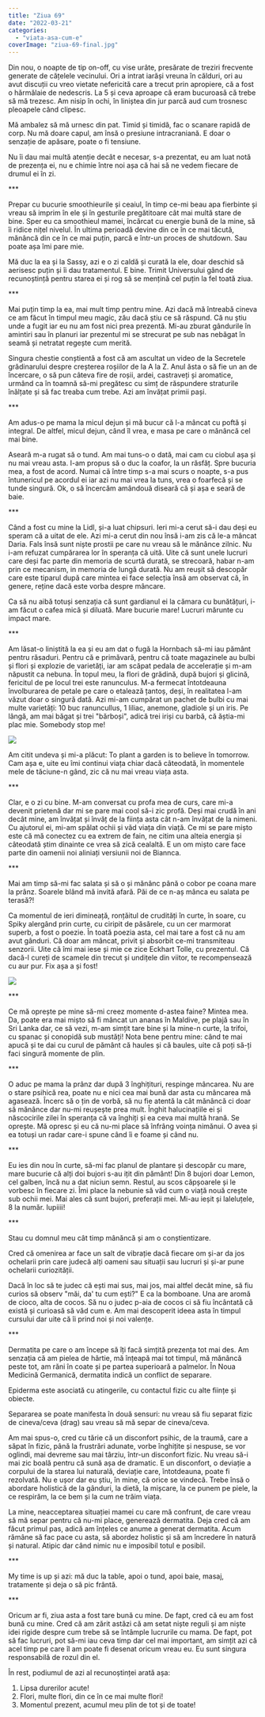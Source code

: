 ```yaml
---
title: "Ziua 69"
date: "2022-03-21"
categories: 
  - "viata-asa-cum-e"
coverImage: "ziua-69-final.jpg"
---
```


Din nou, o noapte de tip on-off, cu vise urâte, presărate de treziri frecvente generate de cățelele vecinului. Ori a intrat iarăși vreuna în călduri, ori au avut discuții cu vreo vietate nefericită care a trecut prin apropiere, că a fost o hărmălaie de nedescris. La 5 și ceva aproape că eram bucuroasă că trebe să mă trezesc. Am nisip în ochi, în liniștea din jur parcă aud cum trosnesc pleoapele când clipesc.

Mă ambalez să mă urnesc din pat. Timid și timidă, fac o scanare rapidă de corp. Nu mă doare capul, am însă o presiune intracraniană. E doar o senzație de apăsare, poate o fi tensiune.

Nu îi dau mai multă atenție decât e necesar, s-a prezentat, eu am luat notă de prezența ei, nu e chimie între noi așa că hai să ne vedem fiecare de drumul ei în zi. 

\*\*\*

Prepar cu bucurie smoothieurile și ceaiul, în timp ce-mi beau apa fierbinte și vreau să imprim în ele și în gesturile pregătitoare cât mai multă stare de bine. Sper eu ca smoothieul mamei, încărcat cu energie bună de la mine, să îi ridice nițel nivelul. În ultima perioadă devine din ce în ce mai tăcută, mănâncă din ce în ce mai puțin, parcă e într-un proces de shutdown. Sau poate așa îmi pare mie.

Mă duc la ea și la Sassy, azi e o zi caldă și curată la ele, doar deschid să aerisesc puțin și îi dau tratamentul. E bine. Trimit Universului gând de recunoștință pentru starea ei și rog să se mențină cel puțin la fel toată ziua.

\*\*\*

Mai puțin timp la ea, mai mult timp pentru mine. Azi dacă mă întreabă cineva ce am făcut în timpul meu magic, zău dacă știu ce să răspund. Că nu știu unde a fugit iar eu nu am fost nici prea prezentă. Mi-au zburat gândurile în amintiri sau în planuri iar prezentul mi se strecurat pe sub nas nebăgat în seamă și netratat regește cum merită.

Singura chestie conștientă a fost că am ascultat un video de la Secretele grădinarului despre creșterea roșiilor de la A la Z. Anul ăsta o să fie un an de încercare, o să pun câteva fire de roșii, ardei, castraveți și aromatice, urmând ca în toamnă să-mi pregătesc cu simț de răspundere straturile înălțate și să fac treaba cum trebe. Azi am învățat primii pași.

\*\*\*

Am adus-o pe mama la micul dejun și mă bucur că l-a mâncat cu poftă și integral. De altfel, micul dejun, când îl vrea, e masa pe care o mănâncă cel mai bine. 

Aseară m-a rugat să o tund. Am mai tuns-o o dată, mai cam cu ciobul așa și nu mai vreau asta. I-am propus să o duc la coafor, la un răsfăț. Spre bucuria mea, a fost de acord. Numai că între timp s-a mai scurs o noapte, s-a pus întunericul pe acordul ei iar azi nu mai vrea la tuns, vrea o foarfecă și se tunde singură. Ok, o să încercăm amândouă diseară că și așa e seară de baie.

\*\*\*

Când a fost cu mine la Lidl, și-a luat chipsuri. Ieri mi-a cerut să-i dau deși eu speram că a uitat de ele. Azi mi-a cerut din nou însă i-am zis că le-a mâncat Daria. Fals însă sunt niște prostii pe care nu vreau să le mănânce zilnic. Nu i-am refuzat cumpărarea lor în speranța că uită. Uite că sunt unele lucruri care deși fac parte din memoria de scurtă durată, se strecoară, habar n-am prin ce mecanism, in memoria de lungă durată. Nu am reușit să descopăr care este tiparul după care mintea ei face selecția însă am observat că, în genere, reține dacă este vorba despre mâncare.

Ca să nu aibă totuși senzația că sunt gardianul ei la cămara cu bunătățuri, i-am făcut o cafea mică și diluată. Mare bucurie mare! Lucruri mărunte cu impact mare.

\*\*\*

Am lăsat-o liniștită la ea și eu am dat o fugă la Hornbach să-mi iau pământ pentru răsaduri. Pentru că e primăvară, pentru că toate magazinele au bulbi și flori și explozie de varietăți, iar am scăpat pedala de accelerație și m-am năpustit ca nebuna. În topul meu, la flori de grădină, după bujori și glicină, fericitul de pe locul trei este ranunculus. M-a fermecat întotdeauna învolburarea de petale pe care o etalează țantoș, deși, în realitatea l-am văzut doar o singură dată. Azi mi-am cumpărat un pachet de bulbi cu mai multe varietăți: 10 buc ranuncullus, 1 liliac, anemone, gladiole și un iris. Pe lângă, am mai băgat și trei "bărboși", adică trei iriși cu barbă, că ăștia-mi plac mie. Somebody stop me! 

![](images/ziua-61-1-1024x576.jpeg)

Am citit undeva și mi-a plăcut: To plant a garden is to believe în tomorrow. Cam așa e, uite eu îmi continui viața chiar dacă câteodată, în momentele mele de tăciune-n gând, zic că nu mai vreau viața asta. 

\*\*\*

Clar, e o zi cu bine. M-am conversat cu profa mea de curs, care mi-a devenit prietenă dar mi se pare mai cool să-i zic profă. Deși mai crudă în ani decât mine, am învățat și învăț de la ființa asta cât n-am învățat de la nimeni. Cu ajutorul ei, mi-am spălat ochii și văd viața din viață. Ce mi se pare mișto este că mă conectez cu ea extrem de fain, ne citim una alteia energia și câteodată știm dinainte ce vrea să zică cealaltă. E un om mișto care face parte din oamenii noi aliniați versiunii noi de Biannca. 

\*\*\*

Mai am timp să-mi fac salata și să o și mănânc până o cobor pe coana mare la prânz. Soarele blând mă invită afară. Păi de ce n-aș mânca eu salata pe terasă?!

Ca momentul de ieri dimineață, ronțăitul de crudități în curte, în soare, cu Spiky alergând prin curte, cu ciripit de păsărele, cu un cer marmorat superb, a fost o poezie. În toată poezia asta, cel mai tare a fost că nu am avut gânduri. Că doar am mâncat, privit și absorbit ce-mi transmiteau senzorii. Uite că îmi mai iese și mie ce zice Eckhart Tolle, cu prezentul. Că dacă-l cureți de scamele din trecut și undițele din viitor, te recompensează cu aur pur. Fix așa a și fost!

![](images/ziua-69-2-576x1024.jpeg)

\*\*\*

Ce mă oprește pe mine să-mi creez momente d-astea faine? Mintea mea. Da, poate era mai mișto să fi mâncat un ananas în Maldive, pe plajă sau în Sri Lanka dar, ce să vezi, m-am simțit tare bine și la mine-n curte, la trifoi, cu spanac și conopidă sub mustăți! Nota bene pentru mine: când te mai apucă și te dai cu curul de pământ că haules și că baules, uite că poți să-ți faci singură momente de plin.

\*\*\*

O aduc pe mama la prânz dar după 3 înghițituri, respinge mâncarea. Nu are o stare psihică rea, poate nu e nici cea mai bună dar asta cu mâncarea mă agasează. Încerc să o țin de vorbă, să nu fie atentă la cât mănâncă ci doar să mănânce dar nu-mi reușește prea mult. Înghit halucinațiile ei și născocirile zilei în speranța că va înghiți și ea ceva mai multă hrană. Se oprește. Mă opresc și eu că nu-mi place să înfrâng voința nimănui. O avea și ea totuși un radar care-i spune când îi e foame și când nu.

\*\*\*

Eu ies din nou în curte, să-mi fac planul de plantare și descopăr cu mare, mare bucurie că alți doi bujori s-au ițit din pământ! Din 8 bujori doar Lemon, cel galben, încă nu a dat niciun semn. Restul, au scos căpșoarele și le vorbesc în fiecare zi. Îmi place la nebunie să văd cum o viață nouă crește sub ochii mei. Mai ales că sunt bujori, preferații mei. Mi-au ieșit și laleluțele, 8 la număr. Iupiiii!

\*\*\*

Stau cu domnul meu cât timp mânăncă și am o conștientizare.

Cred că omenirea ar face un salt de vibrație dacă fiecare om și-ar da jos ochelarii prin care judecă alți oameni sau situații sau lucruri și și-ar pune ochelarii curiozității.

Dacă în loc să te judec că ești mai sus, mai jos, mai altfel decât mine, să fiu curios să observ "măi, da' tu cum ești?" E ca la bomboane. Una are aromă de cioco, alta de cocos. Să nu o judec p-aia de cocos ci să fiu încântată că există și curioasă să văd cum e. Am mai descoperit ideea asta în timpul cursului dar uite că îi prind noi și noi valențe.

\*\*\*

Dermatita pe care o am începe să îți facă simțită prezența tot mai des. Am senzația că am pielea de hârtie, mă înțeapă mai tot timpul, mă mănâncă peste tot, am răni în coate și pe partea superioară a palmelor. În Noua Medicină Germanică, dermatita indică un conflict de separare. 

Epiderma este asociată cu atingerile, cu contactul fizic cu alte ființe și obiecte.

Separarea se poate manifesta în două sensuri: nu vreau să fiu separat fizic de cineva/ceva (drag) sau vreau să mă separ de cineva/ceva.

Am mai spus-o, cred cu tărie că un disconfort psihic, de la traumă, care a săpat în fizic, până la frustrări adunate, vorbe înghițite și nespuse, se vor oglindi, mai devreme sau mai târziu, într-un disconfort fizic. Nu vreau să-i mai zic boală pentru că sună așa de dramatic. E un disconfort, o deviație a corpului de la starea lui naturală, deviație care, întotdeauna, poate fi rezolvată. Nu e ușor dar eu știu, în mine, că orice se vindecă. Trebe însă o abordare holistică de la gânduri, la dietă, la mișcare, la ce punem pe piele, la ce respirăm, la ce bem și la cum ne trăim viața. 

La mine, neacceptarea situației mamei cu care mă confrunt, de care vreau să mă separ pentru că nu-mi place, generează dermatita. Deja cred că am făcut primul pas, adică am înțeles ce anume a generat dermatita. Acum rămâne să fac pace cu asta, să abordez holistic și să am încredere în natură și natural. Atipic dar când nimic nu e imposibil totul e posibil.

\*\*\*

My time is up și azi: mă duc la table, apoi o tund, apoi baie, masaj, tratamente și deja o să pic frântă. 

\*\*\*

Oricum ar fi, ziua asta a fost tare bună cu mine. De fapt, cred că eu am fost bună cu mine. Cred că am zărit astăzi că am setat niște reguli și am niște idei rigide despre cum trebe să se întâmple lucrurile cu mama. De fapt, pot să fac lucruri, pot să-mi iau ceva timp dar cel mai important, am simțit azi că acel timp pe care îl am poate fi desenat oricum vreau eu. Eu sunt singura responsabilă de rozul din el. 

În rest, podiumul de azi al recunoștinței arată așa:

1. Lipsa durerilor acute!
2. Flori, multe flori, din ce în ce mai multe flori!
3. Momentul prezent, acumul meu plin de tot și de toate!
